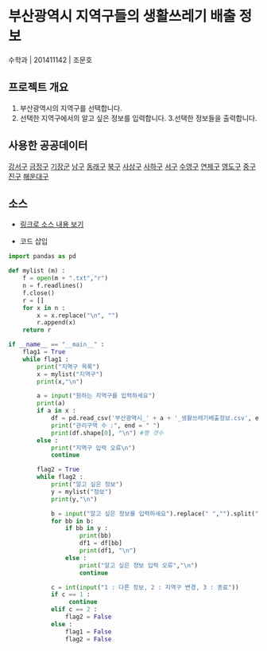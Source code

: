 # 부산광역시 지역구들의 생활쓰레기 배출 정보

수학과 | 201411142 | 조문호 


## 프로젝트 개요
1. 부산광역시의 지역구를 선택합니다.
2. 선택한 지역구에서의 알고 싶은 정보를 입력합니다. 
3.선택한 정보들을 출력합니다.

## 사용한 공공데이터 
[강서구](https://github.com/munhooooooo/python2019/blob/master/%EB%B6%80%EC%82%B0%EA%B4%91%EC%97%AD%EC%8B%9C_%EA%B0%95%EC%84%9C%EA%B5%AC_%EC%83%9D%ED%99%9C%EC%93%B0%EB%A0%88%EA%B8%B0%EB%B0%B0%EC%B6%9C%EC%A0%95%EB%B3%B4.csv)
[금정구](https://github.com/munhooooooo/python2019/blob/master/%EB%B6%80%EC%82%B0%EA%B4%91%EC%97%AD%EC%8B%9C_%EA%B8%88%EC%A0%95%EA%B5%AC_%EC%83%9D%ED%99%9C%EC%93%B0%EB%A0%88%EA%B8%B0%EB%B0%B0%EC%B6%9C%EC%A0%95%EB%B3%B4.csv)
[기장군](https://github.com/munhooooooo/python2019/blob/master/%EB%B6%80%EC%82%B0%EA%B4%91%EC%97%AD%EC%8B%9C_%EA%B8%B0%EC%9E%A5%EA%B5%B0_%EC%83%9D%ED%99%9C%EC%93%B0%EB%A0%88%EA%B8%B0%EB%B0%B0%EC%B6%9C%EC%A0%95%EB%B3%B4.csv)
[남구](https://github.com/munhooooooo/python2019/blob/master/%EB%B6%80%EC%82%B0%EA%B4%91%EC%97%AD%EC%8B%9C_%EB%82%A8%EA%B5%AC_%EC%83%9D%ED%99%9C%EC%93%B0%EB%A0%88%EA%B8%B0%EB%B0%B0%EC%B6%9C%EC%A0%95%EB%B3%B4.csv)
[동래구](https://github.com/munhooooooo/python2019/blob/master/%EB%B6%80%EC%82%B0%EA%B4%91%EC%97%AD%EC%8B%9C_%EB%8F%99%EB%9E%98%EA%B5%AC_%EC%83%9D%ED%99%9C%EC%93%B0%EB%A0%88%EA%B8%B0%EB%B0%B0%EC%B6%9C%EC%A0%95%EB%B3%B4.csv)
[북구](https://github.com/munhooooooo/python2019/blob/master/%EB%B6%80%EC%82%B0%EA%B4%91%EC%97%AD%EC%8B%9C_%EB%B6%81%EA%B5%AC_%EC%83%9D%ED%99%9C%EC%93%B0%EB%A0%88%EA%B8%B0%EB%B0%B0%EC%B6%9C%EC%A0%95%EB%B3%B4.csv)
[사상구](https://github.com/munhooooooo/python2019/blob/master/%EB%B6%80%EC%82%B0%EA%B4%91%EC%97%AD%EC%8B%9C_%EC%82%AC%EC%83%81%EA%B5%AC_%EC%83%9D%ED%99%9C%EC%93%B0%EB%A0%88%EA%B8%B0%EB%B0%B0%EC%B6%9C%EC%A0%95%EB%B3%B4.csv)
[사하구](https://github.com/munhooooooo/python2019/blob/master/%EB%B6%80%EC%82%B0%EA%B4%91%EC%97%AD%EC%8B%9C_%EC%82%AC%ED%95%98%EA%B5%AC_%EC%83%9D%ED%99%9C%EC%93%B0%EB%A0%88%EA%B8%B0%EB%B0%B0%EC%B6%9C%EC%A0%95%EB%B3%B4.csv)
[서구](https://github.com/munhooooooo/python2019/blob/master/%EB%B6%80%EC%82%B0%EA%B4%91%EC%97%AD%EC%8B%9C_%EC%84%9C%EA%B5%AC_%EC%83%9D%ED%99%9C%EC%93%B0%EB%A0%88%EA%B8%B0%EB%B0%B0%EC%B6%9C%EC%A0%95%EB%B3%B4.csv)
[수영구](https://github.com/munhooooooo/python2019/blob/master/%EB%B6%80%EC%82%B0%EA%B4%91%EC%97%AD%EC%8B%9C_%EC%88%98%EC%98%81%EA%B5%AC_%EC%83%9D%ED%99%9C%EC%93%B0%EB%A0%88%EA%B8%B0%EB%B0%B0%EC%B6%9C%EC%A0%95%EB%B3%B4.csv)
[연제구](https://github.com/munhooooooo/python2019/blob/master/%EB%B6%80%EC%82%B0%EA%B4%91%EC%97%AD%EC%8B%9C_%EC%97%B0%EC%A0%9C%EA%B5%AC_%EC%83%9D%ED%99%9C%EC%93%B0%EB%A0%88%EA%B8%B0%EB%B0%B0%EC%B6%9C%EC%A0%95%EB%B3%B4.csv)
[영도구](https://github.com/munhooooooo/python2019/blob/master/%EB%B6%80%EC%82%B0%EA%B4%91%EC%97%AD%EC%8B%9C_%EC%98%81%EB%8F%84%EA%B5%AC_%EC%83%9D%ED%99%9C%EC%93%B0%EB%A0%88%EA%B8%B0%EB%B0%B0%EC%B6%9C%EC%A0%95%EB%B3%B4.csv)
[중구](https://github.com/munhooooooo/python2019/blob/master/%EB%B6%80%EC%82%B0%EA%B4%91%EC%97%AD%EC%8B%9C_%EC%A4%91%EA%B5%AC_%EC%83%9D%ED%99%9C%EC%93%B0%EB%A0%88%EA%B8%B0%EB%B0%B0%EC%B6%9C%EC%A0%95%EB%B3%B4.csv)
[진구](https://github.com/munhooooooo/python2019/blob/master/%EB%B6%80%EC%82%B0%EA%B4%91%EC%97%AD%EC%8B%9C_%EC%A7%84%EA%B5%AC_%EC%83%9D%ED%99%9C%EC%93%B0%EB%A0%88%EA%B8%B0%EB%B0%B0%EC%B6%9C%EC%A0%95%EB%B3%B4.csv)
[해운대구](https://github.com/munhooooooo/python2019/blob/master/%EB%B6%80%EC%82%B0%EA%B4%91%EC%97%AD%EC%8B%9C_%ED%95%B4%EC%9A%B4%EB%8C%80%EA%B5%AC_%EC%83%9D%ED%99%9C%EC%93%B0%EB%A0%88%EA%B8%B0%EB%B0%B0%EC%B6%9C%EC%A0%95%EB%B3%B4.csv)


## 소스
* [링크로 소스 내용 보기](https://github.com/munhooooooo/python2019/blob/master/test.py) 

* 코드 삽입
~~~python
import pandas as pd

def mylist (m) :
    f = open(m + ".txt","r")
    n = f.readlines()
    f.close()
    r = []
    for x in n :
        x = x.replace("\n", "")
        r.append(x)
    return r

if __name__ == "__main__" :
    flag1 = True
    while flag1 :
        print("지역구 목록")
        x = mylist("지역구")
        print(x,"\n")

        a = input("원하는 지역구를 입력하세요")
        print(a)
        if a in x :
            df = pd.read_csv('부산광역시_' + a + '_생활쓰레기배출정보.csv', engine = 'python')
            print("관리구역 수 :", end = " ")
            print(df.shape[0], "\n") #행 갯수
        else :
            print("지역구 입력 오류\n")
            continue

        flag2 = True
        while flag2 :
            print("알고 싶은 정보")
            y = mylist("정보")
            print(y,"\n")

            b = input("알고 싶은 정보를 입력하세요").replace(" ","").split(",")
            for bb in b:
                if bb in y :
                    print(bb)
                    df1 = df[bb]
                    print(df1, "\n")
                else :
                    print("알고 싶은 정보 입력 오류","\n")
                    continue

            c = int(input("1 : 다른 정보, 2 : 지역구 변경, 3 : 종료"))
            if c == 1 :
                 continue
            elif c == 2 :
                flag2 = False
            else :
                flag1 = False
                flag2 = False
~~~
